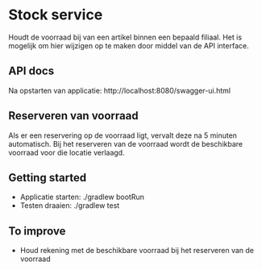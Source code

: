 # Stock service
Houdt de voorraad bij van een artikel binnen een bepaald filiaal. Het is mogelijk om hier wijzigen op te maken door middel van de API interface.

## API docs
Na opstarten van applicatie:
http://localhost:8080/swagger-ui.html

## Reserveren van voorraad
Als er een reservering op de voorraad ligt, vervalt deze na 5 minuten automatisch. Bij het reserveren van de voorraad wordt de beschikbare voorraad voor die locatie verlaagd. 


## Getting started
- Applicatie starten: ./gradlew bootRun
- Testen draaien: ./gradlew test

## To improve
- Houd rekening met de beschikbare voorraad bij het reserveren van de voorraad